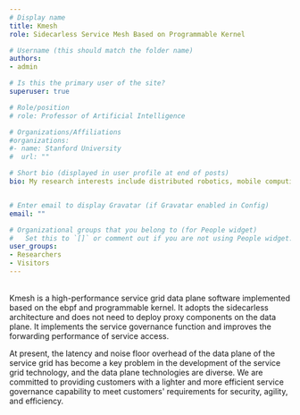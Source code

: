 ```yaml
---
# Display name
title: Kmesh
role: Sidecarless Service Mesh Based on Programmable Kernel

# Username (this should match the folder name)
authors:
- admin

# Is this the primary user of the site?
superuser: true

# Role/position
# role: Professor of Artificial Intelligence

# Organizations/Affiliations
#organizations:
#- name: Stanford University
#  url: ""

# Short bio (displayed in user profile at end of posts)
bio: My research interests include distributed robotics, mobile computing and programmable matter.


# Enter email to display Gravatar (if Gravatar enabled in Config)
email: ""

# Organizational groups that you belong to (for People widget)
#   Set this to `[]` or comment out if you are not using People widget.
user_groups:
- Researchers
- Visitors
---
```

</br>
Kmesh is a high-performance service grid data plane software implemented based on the ebpf and programmable kernel. It adopts the sidecarless architecture and does not need to deploy proxy components on the data plane. It implements the service governance function and improves the forwarding performance of service access.

At present, the latency and noise floor overhead of the data plane of the service grid has become a key problem in the development of the service grid technology, and the data plane technologies are diverse. We are committed to providing customers with a lighter and more efficient service governance capability to meet customers' requirements for security, agility, and efficiency.

